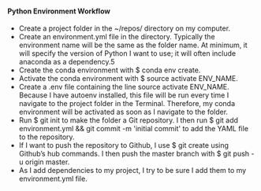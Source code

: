 #### Python Environment Workflow

- Create a project folder in the ~/repos/ directory on my computer.
- Create an environment.yml file in the directory. Typically the environment name will be the same as the folder name. At minimum, it will specify the version of Python I want to use; it will often include anaconda as a dependency.5
- Create the conda environment with $ conda env create.
- Activate the conda environment with $ source activate ENV_NAME.
- Create a .env file containing the line source activate ENV_NAME. Because I have autoenv installed, this file will be run every time I navigate to the project folder in the Terminal. Therefore, my conda environment will be activated as soon as I navigate to the folder.
- Run $ git init to make the folder a Git repository. I then run $ git add environment.yml && git commit -m 'initial commit' to add the YAML file to the repository.
- If I want to push the repository to Github, I use $ git create using Github’s hub commands. I then push the master branch with $ git push -u origin master.
- As I add dependencies to my project, I try to be sure I add them to my environment.yml file.
